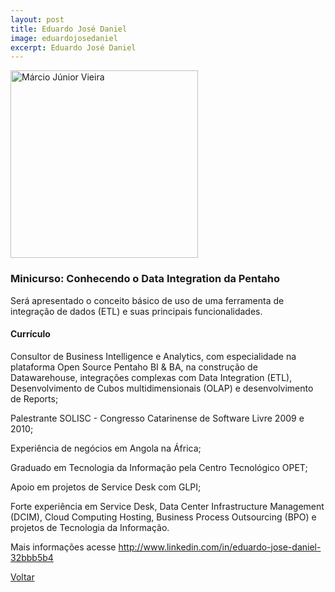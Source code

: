 ```yaml
---
layout: post
title: Eduardo José Daniel
image: eduardojosedaniel
excerpt: Eduardo José Daniel
---
```

<p><img src="{{ site.baseurl }}/convidados/{{ page.image }}.jpg" alt="Márcio Júnior Vieira" height="300" width="300"/></p>

### Minicurso: Conhecendo o Data Integration da Pentaho

Será apresentado o conceito básico de uso de uma ferramenta de integração de dados (ETL) e suas principais funcionalidades.

#### Currículo

Consultor de Business Intelligence e Analytics, com especialidade na plataforma Open Source Pentaho BI & BA, na construção de Datawarehouse, integrações complexas com Data Integration (ETL), Desenvolvimento de Cubos multidimensionais (OLAP) e desenvolvimento de Reports;

Palestrante SOLISC - Congresso Catarinense de Software Livre 2009 e 2010;

Experiência de negócios em Angola na África;

Graduado em Tecnologia da Informação pela Centro Tecnológico OPET;

Apoio em projetos de Service Desk com GLPI;

Forte experiência em Service Desk, Data Center Infrastructure Management (DCIM), Cloud Computing Hosting, Business Process Outsourcing (BPO) e projetos de Tecnologia da Informação.

Mais informações acesse  http://www.linkedin.com/in/eduardo-jose-daniel-32bbb5b4

<a href="{{ site.baseurl }}/index.html">Voltar</a>
